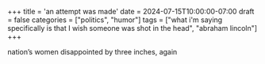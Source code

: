 +++
title = 'an attempt was made'
date = 2024-07-15T10:00:00-07:00
draft = false
categories = ["politics", "humor"]
tags = ["what i'm saying specifically is that I wish someone was shot in the head", "abraham lincoln"]
+++

nation’s women disappointed by three inches, again